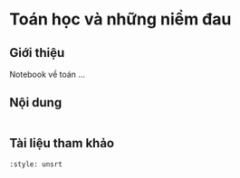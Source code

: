 # Toán học và những niềm đau

## Giới thiệu

Notebook về toán ...

## Nội dung

```{tableofcontents}
```

## Tài liệu tham khảo

```{bibliography}
:style: unsrt
```